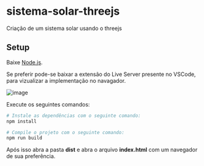 # sistema-solar-threejs
Criação de um sistema solar usando o threejs

## Setup
Baixe [Node.js](https://nodejs.org/).

Se preferir pode-se baixar a extensão do Live Server presente no VSCode, para vizualizar a implementação no navagador.

![image](https://user-images.githubusercontent.com/57159913/203056287-bd7a4bf9-a734-4547-89e4-ce4b2deef919.png)


Execute os seguintes comandos:

``` bash
# Instale as dependências com o seguinte comando:
npm install

# Compile o projeto com o seguinte comando:
npm run build
```

Após isso abra a pasta **dist** e abra o arquivo **index.html** com um navegador de sua preferência.
